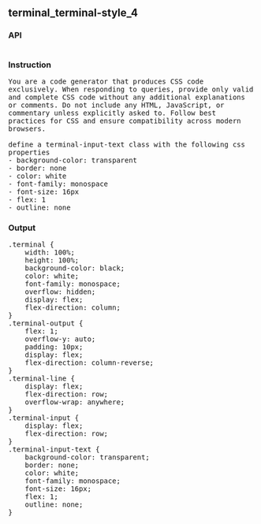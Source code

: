 ## terminal_terminal-style_4
### API
<pre style='text-wrap: wrap'></pre>
### Instruction
<pre style='text-wrap: wrap'>
You are a code generator that produces CSS code exclusively. When responding to queries, provide only valid and complete CSS code without any additional explanations or comments. Do not include any HTML, JavaScript, or commentary unless explicitly asked to. Follow best practices for CSS and ensure compatibility across modern browsers.

define a terminal-input-text class with the following css properties
- background-color: transparent
- border: none
- color: white
- font-family: monospace
- font-size: 16px
- flex: 1
- outline: none
</pre>
### Output
<pre style='text-wrap: wrap'>.terminal {
    width: 100%;
    height: 100%;
    background-color: black;
    color: white;
    font-family: monospace;
    overflow: hidden;
    display: flex;
    flex-direction: column;
}
.terminal-output {
    flex: 1;
    overflow-y: auto;
    padding: 10px;
    display: flex;
    flex-direction: column-reverse;
}
.terminal-line {
    display: flex;
    flex-direction: row;
    overflow-wrap: anywhere;
}
.terminal-input {
    display: flex;
    flex-direction: row;
}
.terminal-input-text {
    background-color: transparent;
    border: none;
    color: white;
    font-family: monospace;
    font-size: 16px;
    flex: 1;
    outline: none;
}
</pre>
